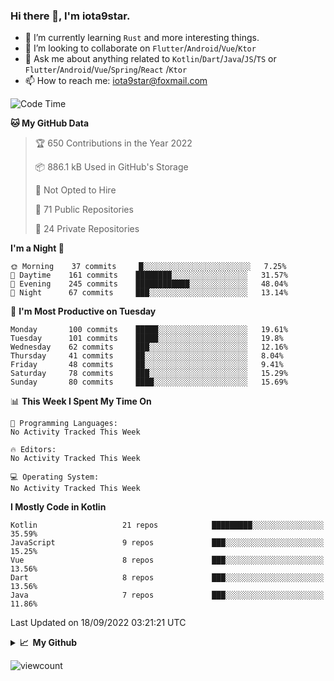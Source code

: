 ### Hi there 👋, I'm iota9star.

- 🌱 I’m currently learning `Rust` and more interesting things.
- 👯 I’m looking to collaborate on `Flutter`/`Android`/`Vue`/`Ktor`
- 💬 Ask me about anything related to `Kotlin`/`Dart`/`Java`/`JS`/`TS` or `Flutter`/`Android`/`Vue`/`Spring`/`React`
  /`Ktor`
- 📫 How to reach me: [iota9star@foxmail.com](iota9star@foxmail.com)



<!--START_SECTION:waka-->
![Code Time](http://img.shields.io/badge/Code%20Time-3%2C090%20hrs%2054%20mins-blue)

**🐱 My GitHub Data** 

> 🏆 650 Contributions in the Year 2022
 > 
> 📦 886.1 kB Used in GitHub's Storage 
 > 
> 🚫 Not Opted to Hire
 > 
> 📜 71 Public Repositories 
 > 
> 🔑 24 Private Repositories  
 > 
**I'm a Night 🦉** 

```text
🌞 Morning    37 commits     █░░░░░░░░░░░░░░░░░░░░░░░░   7.25% 
🌆 Daytime    161 commits    ████████░░░░░░░░░░░░░░░░░   31.57% 
🌃 Evening    245 commits    ████████████░░░░░░░░░░░░░   48.04% 
🌙 Night      67 commits     ███░░░░░░░░░░░░░░░░░░░░░░   13.14%

```
📅 **I'm Most Productive on Tuesday** 

```text
Monday       100 commits    █████░░░░░░░░░░░░░░░░░░░░   19.61% 
Tuesday      101 commits    █████░░░░░░░░░░░░░░░░░░░░   19.8% 
Wednesday    62 commits     ███░░░░░░░░░░░░░░░░░░░░░░   12.16% 
Thursday     41 commits     ██░░░░░░░░░░░░░░░░░░░░░░░   8.04% 
Friday       48 commits     ██░░░░░░░░░░░░░░░░░░░░░░░   9.41% 
Saturday     78 commits     ███░░░░░░░░░░░░░░░░░░░░░░   15.29% 
Sunday       80 commits     ████░░░░░░░░░░░░░░░░░░░░░   15.69%

```


📊 **This Week I Spent My Time On** 

```text
💬 Programming Languages: 
No Activity Tracked This Week

🔥 Editors: 
No Activity Tracked This Week

💻 Operating System: 
No Activity Tracked This Week

```

**I Mostly Code in Kotlin** 

```text
Kotlin                   21 repos            █████████░░░░░░░░░░░░░░░░   35.59% 
JavaScript               9 repos             ███░░░░░░░░░░░░░░░░░░░░░░   15.25% 
Vue                      8 repos             ███░░░░░░░░░░░░░░░░░░░░░░   13.56% 
Dart                     8 repos             ███░░░░░░░░░░░░░░░░░░░░░░   13.56% 
Java                     7 repos             ███░░░░░░░░░░░░░░░░░░░░░░   11.86%

```



 Last Updated on 18/09/2022 03:21:21 UTC
<!--END_SECTION:waka-->

<details>
  <summary><b>📈&nbsp;&nbsp;My Github</b></summary>
  <br>
  <img src='https://github-profile-trophy.vercel.app/?username=iota9star'>
  <img src='https://bad-apple-github-readme.vercel.app/api?show_bg=1&username=iota9star&hide_title=true'>
  <img src='http://cr-skills-chart-widget.azurewebsites.net/api/api?username=iota9star'>
</details>


![viewcount](https://count.getloli.com/get/@iota9star?theme=rule34)
